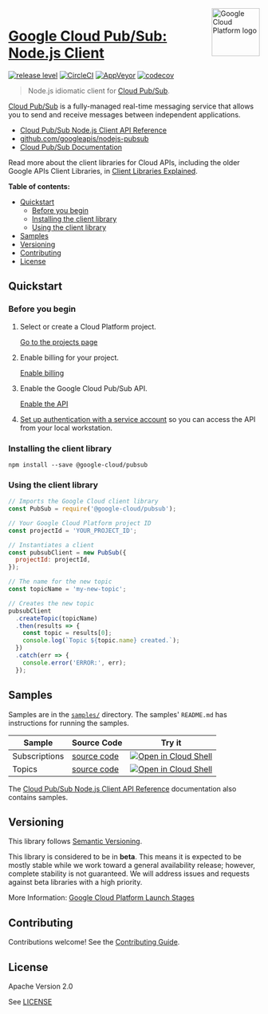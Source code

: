 <img src="https://avatars2.githubusercontent.com/u/2810941?v=3&s=96" alt="Google Cloud Platform logo" title="Google Cloud Platform" align="right" height="96" width="96"/>

# [Google Cloud Pub/Sub: Node.js Client](https://github.com/googleapis/nodejs-pubsub)

[![release level](https://img.shields.io/badge/release%20level-beta-yellow.svg?style&#x3D;flat)](https://cloud.google.com/terms/launch-stages)
[![CircleCI](https://img.shields.io/circleci/project/github/googleapis/nodejs-pubsub.svg?style=flat)](https://circleci.com/gh/googleapis/nodejs-pubsub)
[![AppVeyor](https://ci.appveyor.com/api/projects/status/github/googleapis/nodejs-pubsub?branch=master&svg=true)](https://ci.appveyor.com/project/googleapis/nodejs-pubsub)
[![codecov](https://img.shields.io/codecov/c/github/googleapis/nodejs-pubsub/master.svg?style=flat)](https://codecov.io/gh/googleapis/nodejs-pubsub)

> Node.js idiomatic client for [Cloud Pub/Sub][product-docs].

[Cloud Pub/Sub](https://cloud.google.com/pubsub/docs) is a fully-managed real-time messaging service that allows you to send and receive messages between independent applications.


* [Cloud Pub/Sub Node.js Client API Reference][client-docs]
* [github.com/googleapis/nodejs-pubsub](https://github.com/googleapis/nodejs-pubsub)
* [Cloud Pub/Sub Documentation][product-docs]

Read more about the client libraries for Cloud APIs, including the older
Google APIs Client Libraries, in [Client Libraries Explained][explained].

[explained]: https://cloud.google.com/apis/docs/client-libraries-explained

**Table of contents:**

* [Quickstart](#quickstart)
  * [Before you begin](#before-you-begin)
  * [Installing the client library](#installing-the-client-library)
  * [Using the client library](#using-the-client-library)
* [Samples](#samples)
* [Versioning](#versioning)
* [Contributing](#contributing)
* [License](#license)

## Quickstart

### Before you begin

1.  Select or create a Cloud Platform project.

    [Go to the projects page][projects]

1.  Enable billing for your project.

    [Enable billing][billing]

1.  Enable the Google Cloud Pub/Sub API.

    [Enable the API][enable_api]

1.  [Set up authentication with a service account][auth] so you can access the
    API from your local workstation.

[projects]: https://console.cloud.google.com/project
[billing]: https://support.google.com/cloud/answer/6293499#enable-billing
[enable_api]: https://console.cloud.google.com/flows/enableapi?apiid=pubsub.googleapis.com
[auth]: https://cloud.google.com/docs/authentication/getting-started

### Installing the client library

    npm install --save @google-cloud/pubsub

### Using the client library

```javascript
// Imports the Google Cloud client library
const PubSub = require('@google-cloud/pubsub');

// Your Google Cloud Platform project ID
const projectId = 'YOUR_PROJECT_ID';

// Instantiates a client
const pubsubClient = new PubSub({
  projectId: projectId,
});

// The name for the new topic
const topicName = 'my-new-topic';

// Creates the new topic
pubsubClient
  .createTopic(topicName)
  .then(results => {
    const topic = results[0];
    console.log(`Topic ${topic.name} created.`);
  })
  .catch(err => {
    console.error('ERROR:', err);
  });
```

## Samples

Samples are in the [`samples/`](https://github.com/googleapis/nodejs-pubsub/tree/master/samples) directory. The samples' `README.md`
has instructions for running the samples.

| Sample                      | Source Code                       | Try it |
| --------------------------- | --------------------------------- | ------ |
| Subscriptions | [source code](https://github.com/googleapis/nodejs-pubsub/blob/master/samples/subscriptions.js) | [![Open in Cloud Shell][shell_img]](https://console.cloud.google.com/cloudshell/open?git_repo=https://github.com/googleapis/nodejs-pubsub&page=editor&open_in_editor=samples/subscriptions.js,samples/README.md) |
| Topics | [source code](https://github.com/googleapis/nodejs-pubsub/blob/master/samples/topics.js) | [![Open in Cloud Shell][shell_img]](https://console.cloud.google.com/cloudshell/open?git_repo=https://github.com/googleapis/nodejs-pubsub&page=editor&open_in_editor=samples/topics.js,samples/README.md) |

The [Cloud Pub/Sub Node.js Client API Reference][client-docs] documentation
also contains samples.

## Versioning

This library follows [Semantic Versioning](http://semver.org/).

This library is considered to be in **beta**. This means it is expected to be
mostly stable while we work toward a general availability release; however,
complete stability is not guaranteed. We will address issues and requests
against beta libraries with a high priority.

More Information: [Google Cloud Platform Launch Stages][launch_stages]

[launch_stages]: https://cloud.google.com/terms/launch-stages

## Contributing

Contributions welcome! See the [Contributing Guide](https://github.com/googleapis/nodejs-pubsub/blob/master/.github/CONTRIBUTING.md).

## License

Apache Version 2.0

See [LICENSE](https://github.com/googleapis/nodejs-pubsub/blob/master/LICENSE)

[client-docs]: https://googlecloudplatform.github.io/google-cloud-node/#/docs/pubsub/latest/pubsub
[product-docs]: https://cloud.google.com/pubsub/docs
[shell_img]: //gstatic.com/cloudssh/images/open-btn.png

